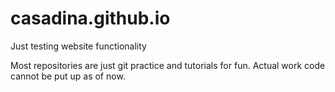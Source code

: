 # casadina.github.io
Just testing website functionality

Most repositories are just git practice and tutorials for fun. Actual work code cannot be put up as of now.
